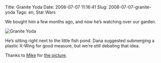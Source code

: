 Title: Granite Yoda
Date: 2008-07-07 11:16:41
Slug: 2008-07-07-granite-yoda
Tags: en, Star Wars


We bought him a few months ago, and now he’s watching over our garden.

![Granite Yoda][1]

He’s sitting right next to the little fish pond. Dana suggested submerging a
plastic X-Wing for good measure, but we’re still debating that idea.

Thanks to [Mike][2] for [the picture][3].

   [1]: http://carlo.zottmann.org/wp-content/uploads/2008/07/2600689137_544ffc35fe.jpg (Granite Yoda)
   [2]: http://mikewest.org/
   [3]: http://flickr.com/photos/mikewest/2600689137/in/set-72157605751581428
